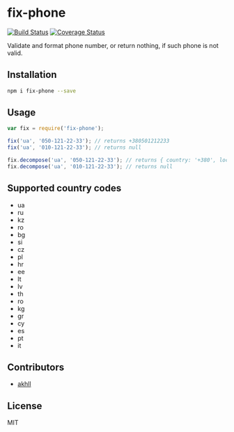 # fix-phone

[![Build Status](https://secure.travis-ci.org/titarenko/fix-phone.png?branch=master)](https://travis-ci.org/titarenko/fix-phone) 
[![Coverage Status](https://coveralls.io/repos/github/titarenko/fix-phone/badge.svg?branch=master)](https://coveralls.io/github/titarenko/fix-phone?branch=master)

Validate and format phone number, or return nothing, if such phone is not valid.

## Installation

```bash
npm i fix-phone --save
```

## Usage

```js
var fix = require('fix-phone');

fix('ua', '050-121-22-33'); // returns +380501212233
fix('ua', '010-121-22-33'); // returns null

fix.decompose('ua', '050-121-22-33'); // returns { country: '+380', local: '50', phone: '1212233' }
fix.decompose('ua', '010-121-22-33'); // returns null
```

## Supported country codes

- ua
- ru
- kz
- ro
- bg
- si
- cz
- pl
- hr
- ee
- lt
- lv
- th
- ro
- kg
- gr
- cy
- es
- pt
- it

## Contributors

- [akhll](https://github.com/akhll)

## License

MIT
